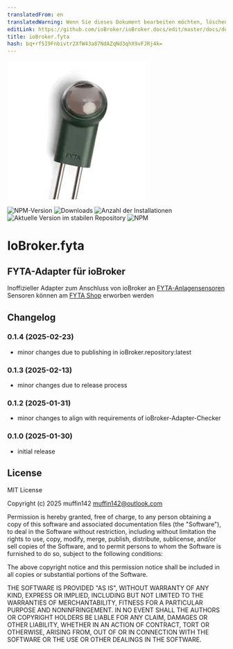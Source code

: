```yaml
---
translatedFrom: en
translatedWarning: Wenn Sie dieses Dokument bearbeiten möchten, löschen Sie bitte das Feld "translationsFrom". Andernfalls wird dieses Dokument automatisch erneut übersetzt
editLink: https://github.com/ioBroker/ioBroker.docs/edit/master/docs/de/adapterref/iobroker.fyta/README.md
title: ioBroker.fyta
hash: bq+rf5I9Fnbivtr2XfW43a87NdAZqNd3qhX9vFJRj4k=
---
```

![Logo](../../../en/adapterref/iobroker.fyta/admin/fyta.png)

![NPM-Version](https://img.shields.io/npm/v/iobroker.fyta.svg)
![Downloads](https://img.shields.io/npm/dm/iobroker.fyta.svg)
![Anzahl der Installationen](https://iobroker.live/badges/fyta-installed.svg)
![Aktuelle Version im stabilen Repository](https://iobroker.live/badges/fyta-stable.svg)
![NPM](https://nodei.co/npm/iobroker.fyta.png?downloads=true)

# IoBroker.fyta
<!--

**Tests:** ![Testen und Freigeben](https://github.com/muffin142/ioBroker.fyta/workflows/Test%20and%20Release/badge.svg) -->

## FYTA-Adapter für ioBroker
Inoffizieller Adapter zum Anschluss von ioBroker an [FYTA-Anlagensensoren](https://fyta.de/) Sensoren können am [FYTA Shop](https://fyta.de/collections/all/products/10-beams-1-hub) erworben werden

## Changelog
<!--
	Placeholder for the next version (at the beginning of the line):
	### **WORK IN PROGRESS**
-->

### 0.1.4 (2025-02-23)
-   minor changes due to publishing in ioBroker.repository:latest

### 0.1.3 (2025-02-13)
-   minor changes due to release process

### 0.1.2 (2025-01-31)
-   minor changes to align with requirements of ioBroker-Adapter-Checker

### 0.1.0 (2025-01-30)
-   initial release

## License
MIT License

Copyright (c) 2025 muffin142 <muffin142@outlook.com>

Permission is hereby granted, free of charge, to any person obtaining a copy
of this software and associated documentation files (the "Software"), to deal
in the Software without restriction, including without limitation the rights
to use, copy, modify, merge, publish, distribute, sublicense, and/or sell
copies of the Software, and to permit persons to whom the Software is
furnished to do so, subject to the following conditions:

The above copyright notice and this permission notice shall be included in all
copies or substantial portions of the Software.

THE SOFTWARE IS PROVIDED "AS IS", WITHOUT WARRANTY OF ANY KIND, EXPRESS OR
IMPLIED, INCLUDING BUT NOT LIMITED TO THE WARRANTIES OF MERCHANTABILITY,
FITNESS FOR A PARTICULAR PURPOSE AND NONINFRINGEMENT. IN NO EVENT SHALL THE
AUTHORS OR COPYRIGHT HOLDERS BE LIABLE FOR ANY CLAIM, DAMAGES OR OTHER
LIABILITY, WHETHER IN AN ACTION OF CONTRACT, TORT OR OTHERWISE, ARISING FROM,
OUT OF OR IN CONNECTION WITH THE SOFTWARE OR THE USE OR OTHER DEALINGS IN THE
SOFTWARE.